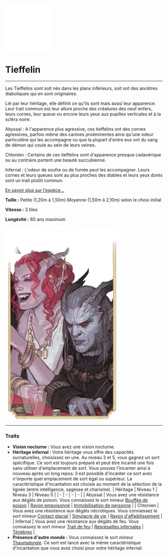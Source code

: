 <div class="icon-container">
  <img src="_media/especes/tieffelin.png" alt="Tieffelin" class="icon-r-title" data-no-zoom />

# Tieffelin <!-- {docsify-ignore} -->

</div>

---

<div class="bloc-pres">
<div class="bloc-texte">
  <div class="texte">
    <p>Les Tieffelins sont soit nés dans les plans inférieurs, soit ont des ancêtres diaboliques qui en sont originaires.</p>
    <p>Lié par leur héritage, elle définit ce qu'ils sont mais aussi leur apparence. Leur trait commun est leur allure proche des créatures des neuf enfers, leurs cornes, leur queue ou encore leurs yeux aux pupilles verticales et à la scléra noire.</p>
    <p>Abyssal : A l'apparence plus agressive, ces tieffelins ont des cornes agressives, parfois même des canines proéminentes ainsi qu'une odeur particulière qui les accompagne vu que la plupart d'entre eux ont du sang de démon qui coule au sein de leurs veines.</p>
    <p>Chtonien : Certains de ces tieffelins sont d'apparence presque cadavérique ou au contraire portent une beauté succubienne.</p>
    <p>Infernal : L'odeur de soufre ou de fumée peut les accompagner. Leurs cornes et leurs queues sont au plus proches des diables et leurs yeux dorés sont un trait plutôt commun.</p>
    <a href="/#/_404" target="_blank">En savoir plus sur l'espèce...</a>
    <div class="summary">
      <p><strong>Taille :</strong> Petite (1,20m à 1,50m) Moyenne (1,50m à 2,10m) selon le choix initial</p>
      <p><strong>Vitesse :</strong> 3 tiles</p>
      <p><strong>Longévité :</strong> 80 ans maximum</p>
    </div>
  </div>
  </div>
  <img src="_media/especes/pres-tieffelin.png" alt="Tieffelin" class="img-pres" data-no-zoom />
</div>

---

### Traits <!-- {docsify-ignore} -->

- **Vision nocturne :** Vous avez une vision nocturne.
- **Héritage infernal :** Votre héritage vous offre des capacités surnaturelles, choisissez en une. Au niveau 3 et 5, vous gagnez un sort spécifique. Ce sort est toujours préparé et peut être incanté une fois sans utiliser d'emplacement de sort. Vous pouvez l'incanter ainsi à nouveau après un long repos. Il est possible d'incanter ce sort avec n'importe quel emplacement de sort égal ou supérieur. La caractéristique d'incantation est choisie au moment de la sélection de la lignée (entre intelligence, sagesse et charisme).
  | Héritage | Niveau 1 | Niveau 3 | Niveau 5 |
  | - | - | - | - |
  | Abyssal | Vous avez une résistance aux dégâts de poison. Vous connaissez le sort mineur [Bouffée de poison](sorts.md#bouffée-de-poison) | [Rayon empoisonné](sorts.md#rayon-empoisonné) | [Immobilisation de personne](sorts.md#immobilisation-de-personne) |
  | Chtonien | Vous avez une résistance aux dégâts nécrotiques. Vous connaissez le sort mineur [Contact glacial](sorts.md#contact-glacial) | [Simulacre de vie](sorts.md#simulacre-de-vie) | [Rayon d'affaiblissement](sorts.md#rayon-d39affaiblissement) |
  | Infernal | Vous avez une résistance aux dégâts de feu. Vous connaissez le sort mineur [Trait de feu](sorts.md#trait-de-feu) | [Représailles infernales](sorts.md#représailles-infernales) | [Ténèbres](sorts.md#ténèbres) |
- **Présence d'autre monde :** Vous connaissez le sort mineur [Thaumaturgie](sorts.md#thaumaturgie). Ce sort est lancé avec la même caractéristique d'incantation que vous avez choisi pour votre héritage infernal.